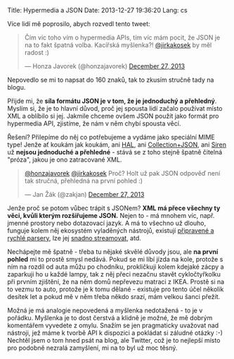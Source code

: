 Title: Hypermedia a JSON
Date: 2013-12-27 19:36:20
Lang: cs

Více lidí mě poprosilo, abych rozvedl tento tweet:

<blockquote class="twitter-tweet" data-partner="tweetdeck"><p>Čím víc toho vím o hypermedia APIs, tím víc mám pocit, že JSON je na to fakt špatná volba. Kacířská myšlenka?! <a href="https://twitter.com/jirkakosek">@jirkakosek</a> by měl radost :)</p>&mdash; Honza Javorek (@honzajavorek) <a href="https://twitter.com/honzajavorek/statuses/416598629965504512">December 27, 2013</a></blockquote>

Nepovedlo se mi to napsat do 160 znaků, tak to zkusím stručně tady na blogu.

Přijde mi, že **síla formátu JSON je v tom, že je jednoduchý a přehledný**. Myslím si, že je to hlavní důvod, proč jej spousta lidí začalo používat místo XML a oblíbilo si jej. Jakmile chceme ovšem JSON použít jako formát pro hypermedia API, zjistíme, že nám v něm chybí spousta věcí.

Řešení? Přilepíme do něj co potřebujeme a vydáme jako speciální MIME type! Jenže ať koukám jak koukám, ani [HAL](http://stateless.co/hal_specification.html), ani [Collection+JSON](http://amundsen.com/media-types/collection/), ani [Siren](https://github.com/kevinswiber/siren) už **nejsou jednoduché a přehledné** - stává se z toho stejně špatně čitelná "próza", jakou je ono zatracované XML.

<blockquote class="twitter-tweet" data-conversation="none" data-cards="hidden" data-partner="tweetdeck"><p><a href="https://twitter.com/honzajavorek">@honzajavorek</a> <a href="https://twitter.com/jirkakosek">@jirkakosek</a> Proč? Holt už pak JSON odpověď není tak stručná, přehledná na první pohled :)</p>&mdash; Jan Žák (@zakjan) <a href="https://twitter.com/zakjan/statuses/416602887116959745">December 27, 2013</a></blockquote>

Jenže proč se potom vůbec trápit s JSONem? **XML má přece všechny ty věci, kvůli kterým rozšiřujeme JSON.** Nejen to - má mnohem víc, např. jmenné prostory nebo dotazovací jazyk. A má to všechno už dlouho, funguje kolem něj ekosystém vyladěných nástrojů, existují [připravené a rychlé parsery](http://lxml.de/), lze jej [snadno streamovat](http://lucumr.pocoo.org/2013/2/13/moar-classes/), atd.

Nechápejte mě špatně - třeba tu nějaké skvělé důvody jsou, ale **na první pohled** mi to prostě smysl nedává. Pokud se mi líbí jízda na kole, protože s ním na rozdíl od auta můžu po chodníku, prokličkuji kolem kdejaké zácpy a zaparkuji ho u každé lampy, tak z něj přeci nezačnu stavět cykločtyřkolku při prvním zjištění, že na něm domů nepřevezu matraci z IKEA. Prostě si na to vezmu to auto, protože je k tomu dělané - existuje pro tento účel několik desítek let a pokud mě v něm třeba někdo srazí, mám velkou šanci přežít.

Možná je má analogie nepovedená a myšlenka nedotažená - to je v pořádku. Myšlenka je to dost čerstvá a klidně je možné, že mě dobrým komentářem vyvedete z omylu. Snažím se jen pragmaticky uvažovat nad nástroji, jež máme k tvorbě API k dispozici a pokládat si záludné otázky :-) Nechtěl jsem o tom hned psát na blog, ale Twitter, což je to nejlepší místo pro podobně nezralá zamyšlení, mi na to byl už moc těsný.

